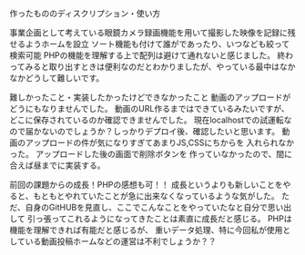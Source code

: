 作ったもののディスクリプション・使い方

事業企画として考えている眼鏡カメラ録画機能を用いて撮影した映像を記録に残せるようホームを設立
ソート機能も付けて誰がであったり、いつなども絞って検索可能
PHPの機能を理解する上で配列は避けて通れないと感じました。
終わってみると取り出すときは便利なのだとわかりましたが、やっている最中はなかなかどうして難しいです。

難しかったこと・実装したかったけどできなかったこと
動画のアップロードがどうにもなりませんでした。
動画のURL作るまではできているみたいですが、どこに保存されているのか確認できませんでした。
現在localhostでの試運転なので届かないのでしょうか？しっかりデプロイ後、確認したいと思います。
動画のアップロードの件が気になりすぎてあまりJS,CSSにちからを
入れられなかった。
アップロードした後の画面で削除ボタンを
作っていなかったので、間に合えば昼までに実装する。


前回の課題からの成長！PHPの感想も可！！
成長というよりも新しいことをやると、もともとやれていたことが急に出来なくなっているような気がした。
ただ、自身のGitHUBを見直し、ここでこんなことをやっていたなと自分で思い出して
引っ張ってこれるようになってきたことは素直に成長だと感じる。
PHPは機能を理解できれば有能だと感じるが、
重いデータ処理、特に今回私が使用としている動画投稿ホームなどの運営は不利でしょうか？？